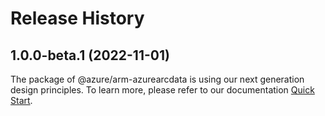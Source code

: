 # Release History
    
## 1.0.0-beta.1 (2022-11-01)

The package of @azure/arm-azurearcdata is using our next generation design principles. To learn more, please refer to our documentation [Quick Start](https://aka.ms/js-track2-quickstart).
